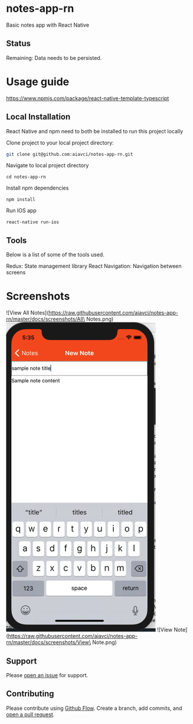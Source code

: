 # notes-app-rn
Basic notes app with React Native

## Status
Remaining: Data needs to be persisted.

# Usage guide
https://www.npmjs.com/package/react-native-template-typescript

## Local Installation
React Native and npm need to both be installed to run this project locally

Clone project to your local project directory:

```sh
git clone git@github.com:aiavci/notes-app-rn.git
```

Navigate to local project directory
```
cd notes-app-rn
```

Install npm dependencies
```
npm install
```

Run IOS app
```
react-native run-ios
```

## Tools

Below is a list of some of the tools used.

Redux: State management library
React Navigation: Navigation between screens

# Screenshots
![View All Notes](https://raw.githubusercontent.com/aiavci/notes-app-rn/master/docs/screenshots/All\ Notes.png)
![Edit](https://raw.githubusercontent.com/aiavci/notes-app-rn/master/docs/screenshots/Edit.png)
![View Note](https://raw.githubusercontent.com/aiavci/notes-app-rn/master/docs/screenshots/View\ Note.png)

## Support

Please [open an issue](https://github.com/aiavci/notes-app-rn/issues/new) for support.

## Contributing

Please contribute using [Github Flow](https://guides.github.com/introduction/flow/). Create a branch, add commits, and [open a pull request](https://github.com/aiavci/notes-app-rn/).
